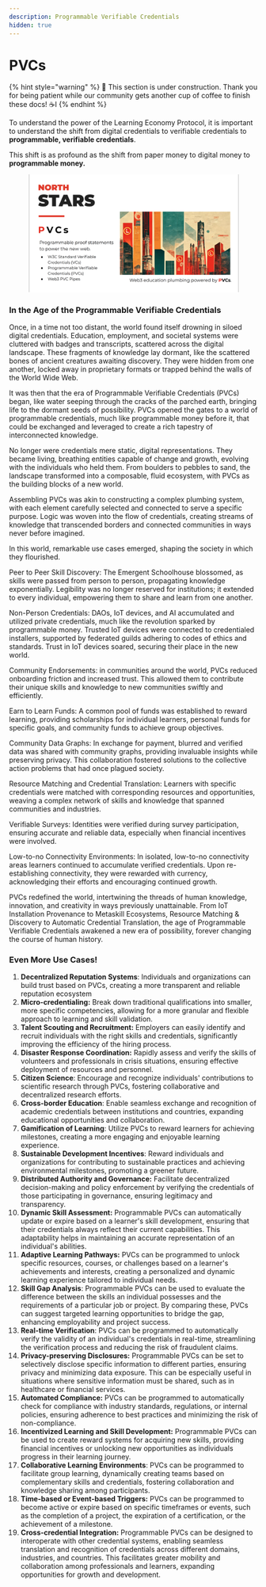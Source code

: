 ```yaml
---
description: Programmable Verifiable Credentials
hidden: true
---
```


# PVCs

{% hint style="warning" %}
🚧 This section is under construction. Thank you for being patient while our community gets another cup of coffee to finish these docs! ☕️I
{% endhint %}

To understand the power of the Learning Economy Protocol, it is important to understand the shift from digital credentials to verifiable credentials to **programmable, verifiable credentials**.

This shift is as profound as the shift from paper money to digital money to **programmable money.**

<figure><img src="../../../.gitbook/assets/Screen Shot 2022-09-27 at 4.40.52 PM.png" alt=""><figcaption></figcaption></figure>

### In the Age of the Programmable Verifiable Credentials

Once, in a time not too distant, the world found itself drowning in siloed digital credentials. Education, employment, and societal systems were cluttered with badges and transcripts, scattered across the digital landscape. These fragments of knowledge lay dormant, like the scattered bones of ancient creatures awaiting discovery. They were hidden from one another, locked away in proprietary formats or trapped behind the walls of the World Wide Web.

It was then that the era of Programmable Verifiable Credentials (PVCs) began, like water seeping through the cracks of the parched earth, bringing life to the dormant seeds of possibility. PVCs opened the gates to a world of programmable credentials, much like programmable money before it, that could be exchanged and leveraged to create a rich tapestry of interconnected knowledge.

No longer were credentials mere static, digital representations. They became living, breathing entities capable of change and growth, evolving with the individuals who held them. From boulders to pebbles to sand, the landscape transformed into a composable, fluid ecosystem, with PVCs as the building blocks of a new world.

Assembling PVCs was akin to constructing a complex plumbing system, with each element carefully selected and connected to serve a specific purpose. Logic was woven into the flow of credentials, creating streams of knowledge that transcended borders and connected communities in ways never before imagined.

In this world, remarkable use cases emerged, shaping the society in which they flourished.

Peer to Peer Skill Discovery: The Emergent Schoolhouse blossomed, as skills were passed from person to person, propagating knowledge exponentially. Legibility was no longer reserved for institutions; it extended to every individual, empowering them to share and learn from one another.

Non-Person Credentials: DAOs, IoT devices, and AI accumulated and utilized private credentials, much like the revolution sparked by programmable money. Trusted IoT devices were connected to credentialed installers, supported by federated guilds adhering to codes of ethics and standards. Trust in IoT devices soared, securing their place in the new world.

Community Endorsements: in communities around the world, PVCs reduced onboarding friction and increased trust. This allowed them to contribute their unique skills and knowledge to new communities swiftly and efficiently.

Earn to Learn Funds: A common pool of funds was established to reward learning, providing scholarships for individual learners, personal funds for specific goals, and community funds to achieve group objectives.

Community Data Graphs: In exchange for payment, blurred and verified data was shared with community graphs, providing invaluable insights while preserving privacy. This collaboration fostered solutions to the collective action problems that had once plagued society.

Resource Matching and Credential Translation: Learners with specific credentials were matched with corresponding resources and opportunities, weaving a complex network of skills and knowledge that spanned communities and industries.

Verifiable Surveys: Identities were verified during survey participation, ensuring accurate and reliable data, especially when financial incentives were involved.

Low-to-no Connectivity Environments: In isolated, low-to-no connectivity areas learners continued to accumulate verified credentials. Upon re-establishing connectivity, they were rewarded with currency, acknowledging their efforts and encouraging continued growth.

PVCs redefined the world, intertwining the threads of human knowledge, innovation, and creativity in ways previously unattainable. From IoT Installation Provenance to Metaskill Ecosystems, Resource Matching & Discovery to Automatic Credential Translation, the age of Programmable Verifiable Credentials awakened a new era of possibility, forever changing the course of human history.

### Even More Use Cases!

1. **Decentralized Reputation Systems**: Individuals and organizations can build trust based on PVCs, creating a more transparent and reliable reputation ecosystem
2. **Micro-credentialing:** Break down traditional qualifications into smaller, more specific competencies, allowing for a more granular and flexible approach to learning and skill validation.
3. **Talent Scouting and Recruitment:** Employers can easily identify and recruit individuals with the right skills and credentials, significantly improving the efficiency of the hiring process.
4. **Disaster Response Coordination:** Rapidly assess and verify the skills of volunteers and professionals in crisis situations, ensuring effective deployment of resources and personnel.
5. **Citizen Science**: Encourage and recognize individuals' contributions to scientific research through PVCs, fostering collaborative and decentralized research efforts.
6. **Cross-border Education**: Enable seamless exchange and recognition of academic credentials between institutions and countries, expanding educational opportunities and collaboration.
7. **Gamification of Learning**: Utilize PVCs to reward learners for achieving milestones, creating a more engaging and enjoyable learning experience.
8. **Sustainable Development Incentives**: Reward individuals and organizations for contributing to sustainable practices and achieving environmental milestones, promoting a greener future.
9. **Distributed Authority and Governance:** Facilitate decentralized decision-making and policy enforcement by verifying the credentials of those participating in governance, ensuring legitimacy and transparency.
10. **Dynamic Skill Assessment:** Programmable PVCs can automatically update or expire based on a learner's skill development, ensuring that their credentials always reflect their current capabilities. This adaptability helps in maintaining an accurate representation of an individual's abilities.
11. **Adaptive Learning Pathways:** PVCs can be programmed to unlock specific resources, courses, or challenges based on a learner's achievements and interests, creating a personalized and dynamic learning experience tailored to individual needs.
12. **Skill Gap Analysis**: Programmable PVCs can be used to evaluate the difference between the skills an individual possesses and the requirements of a particular job or project. By comparing these, PVCs can suggest targeted learning opportunities to bridge the gap, enhancing employability and project success.
13. **Real-time Verification**: PVCs can be programmed to automatically verify the validity of an individual's credentials in real-time, streamlining the verification process and reducing the risk of fraudulent claims.
14. **Privacy-preserving Disclosures:** Programmable PVCs can be set to selectively disclose specific information to different parties, ensuring privacy and minimizing data exposure. This can be especially useful in situations where sensitive information must be shared, such as in healthcare or financial services.
15. **Automated Compliance:** PVCs can be programmed to automatically check for compliance with industry standards, regulations, or internal policies, ensuring adherence to best practices and minimizing the risk of non-compliance.
16. **Incentivized Learning and Skill Development:** Programmable PVCs can be used to create reward systems for acquiring new skills, providing financial incentives or unlocking new opportunities as individuals progress in their learning journey.
17. **Collaborative Learning Environments**: PVCs can be programmed to facilitate group learning, dynamically creating teams based on complementary skills and credentials, fostering collaboration and knowledge sharing among participants.
18. **Time-based or Event-based Triggers:** PVCs can be programmed to become active or expire based on specific timeframes or events, such as the completion of a project, the expiration of a certification, or the achievement of a milestone.
19. **Cross-credential Integration:** Programmable PVCs can be designed to interoperate with other credential systems, enabling seamless translation and recognition of credentials across different domains, industries, and countries. This facilitates greater mobility and collaboration among professionals and learners, expanding opportunities for growth and development.

